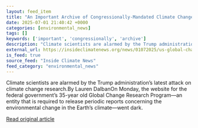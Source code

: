 ```yaml
---
layout: feed_item
title: "An Important Archive of Congressionally-Mandated Climate Change Reports Just Went Dark"
date: 2025-07-01 21:40:42 +0000
categories: [environmental_news]
tags: []
keywords: ['important', 'congressionally', 'archive']
description: "Climate scientists are alarmed by the Trump administration’s latest attack on climate change research"
external_url: https://insideclimatenews.org/news/01072025/us-global-change-research-program-website-goes-dark/
is_feed: true
source_feed: "Inside Climate News"
feed_category: "environmental_news"
---
```


Climate scientists are alarmed by the Trump administration’s latest attack on climate change research.By Lauren DalbanOn Monday, the website for the federal government’s 35-year old Global Change Research Program—an entity that is required to release periodic reports concerning the environmental change in the Earth’s climate—went dark.

[Read original article](https://insideclimatenews.org/news/01072025/us-global-change-research-program-website-goes-dark/)
